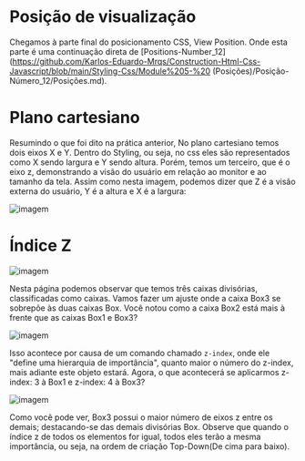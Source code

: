 # Posição de visualização
Chegamos à parte final do posicionamento CSS, View Position. Onde esta parte é uma continuação direta de [Positions-Number_12](https://github.com/Karlos-Eduardo-Mrqs/Construction-Html-Css-Javascript/blob/main/Styling-Css/Module%205-%20 (Posições)/Posição-Número_12/Posições.md).
# Plano cartesiano
Resumindo o que foi dito na prática anterior, No plano cartesiano temos dois eixos X e Y. Dentro do Styling, ou seja, no css eles são representados como X sendo largura e Y sendo altura. Porém, temos um terceiro, que é o eixo z, demonstrando a visão do usuário em relação ao monitor e ao tamanho da tela. Assim como nesta imagem, podemos dizer que Z é a visão externa do usuário, Y é a altura e X é a largura:

![imagem](https://github.com/user-attachments/assets/83e7933c-fe6a-4d63-8f19-b2a481d992be)

# Índice Z
![imagem](https://github.com/user-attachments/assets/d09cd865-4941-4df2-9a02-fc3ed7bf7a91)

Nesta página podemos observar que temos três caixas divisórias, classificadas como caixas. Vamos fazer um ajuste onde a caixa Box3 se sobrepõe às duas caixas Box. Você notou como a caixa Box2 está mais à frente que as caixas Box1 e Box3?

![imagem](https://github.com/user-attachments/assets/5d969c5f-d953-4fdb-b28f-a111a20c42fd)

Isso acontece por causa de um comando chamado ``z-index``, onde ele "define uma hierarquia de importância", quanto maior o número do z-index, mais adiante este objeto estará. Agora, o que acontecerá se aplicarmos z-index: 3 à Box1 e z-index: 4 à Box3?

![imagem](https://github.com/user-attachments/assets/b399590f-8579-48da-8508-dce9932b3a33)

Como você pode ver, Box3 possui o maior número de eixos z entre os demais; destacando-se das demais divisórias Box. Observe que quando o índice z de todos os elementos for igual, todos eles terão a mesma importância, ou seja, na ordem de criação Top-Down(De cima para baixo).
